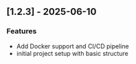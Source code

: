 ## [1.2.3] - 2025-06-10

### Features

- Add Docker support and CI/CD pipeline
- initial project setup with basic structure

